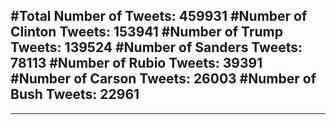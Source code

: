 #Total Number of Tweets: 459931 
#Number of Clinton Tweets: 153941
#Number of Trump Tweets: 139524
#Number of Sanders Tweets: 78113
#Number of Rubio Tweets: 39391
#Number of Carson Tweets: 26003
#Number of Bush Tweets: 22961
---
---

